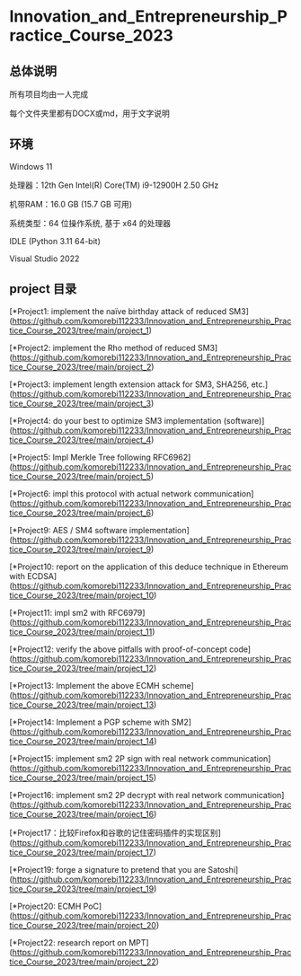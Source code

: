 # Innovation_and_Entrepreneurship_Practice_Course_2023

## 总体说明
所有项目均由一人完成

每个文件夹里都有DOCX或md，用于文字说明
## 环境
Windows 11

处理器：12th Gen Intel(R) Core(TM) i9-12900H   2.50 GHz

机带RAM：16.0 GB (15.7 GB 可用)

系统类型：64 位操作系统, 基于 x64 的处理器

IDLE (Python 3.11 64-bit)         

Visual Studio 2022

## project 目录
[*Project1: implement the naïve birthday attack of reduced SM3]
(https://github.com/komorebi112233/Innovation_and_Entrepreneurship_Practice_Course_2023/tree/main/project_1)

[*Project2: implement the Rho method of reduced SM3]
(https://github.com/komorebi112233/Innovation_and_Entrepreneurship_Practice_Course_2023/tree/main/project_2)

[*Project3: implement length extension attack for SM3, SHA256, etc.]
(https://github.com/komorebi112233/Innovation_and_Entrepreneurship_Practice_Course_2023/tree/main/project_3)

[*Project4: do your best to optimize SM3 implementation (software)]
(https://github.com/komorebi112233/Innovation_and_Entrepreneurship_Practice_Course_2023/tree/main/project_4)

[*Project5: Impl Merkle Tree following RFC6962]
(https://github.com/komorebi112233/Innovation_and_Entrepreneurship_Practice_Course_2023/tree/main/project_5)

[*Project6: impl this protocol with actual network communication]
(https://github.com/komorebi112233/Innovation_and_Entrepreneurship_Practice_Course_2023/tree/main/project_6)

[*Project9: AES / SM4 software implementation]
(https://github.com/komorebi112233/Innovation_and_Entrepreneurship_Practice_Course_2023/tree/main/project_9)

[*Project10: report on the application of this deduce technique in Ethereum with ECDSA]
(https://github.com/komorebi112233/Innovation_and_Entrepreneurship_Practice_Course_2023/tree/main/project_10)

[*Project11: impl sm2 with RFC6979]
(https://github.com/komorebi112233/Innovation_and_Entrepreneurship_Practice_Course_2023/tree/main/project_11)

[*Project12: verify the above pitfalls with proof-of-concept code]
(https://github.com/komorebi112233/Innovation_and_Entrepreneurship_Practice_Course_2023/tree/main/project_12)

[*Project13: Implement the above ECMH scheme]
(https://github.com/komorebi112233/Innovation_and_Entrepreneurship_Practice_Course_2023/tree/main/project_13)

[*Project14: Implement a PGP scheme with SM2]
(https://github.com/komorebi112233/Innovation_and_Entrepreneurship_Practice_Course_2023/tree/main/project_14)

[*Project15: implement sm2 2P sign with real network communication]
(https://github.com/komorebi112233/Innovation_and_Entrepreneurship_Practice_Course_2023/tree/main/project_15)

[*Project16: implement sm2 2P decrypt with real network communication]
(https://github.com/komorebi112233/Innovation_and_Entrepreneurship_Practice_Course_2023/tree/main/project_16)

[*Project17：比较Firefox和谷歌的记住密码插件的实现区别]
(https://github.com/komorebi112233/Innovation_and_Entrepreneurship_Practice_Course_2023/tree/main/project_17)

[*Project19: forge a signature to pretend that you are Satoshi]
(https://github.com/komorebi112233/Innovation_and_Entrepreneurship_Practice_Course_2023/tree/main/project_19)

[*Project20: ECMH PoC]
(https://github.com/komorebi112233/Innovation_and_Entrepreneurship_Practice_Course_2023/tree/main/project_20)

[*Project22: research report on MPT]
(https://github.com/komorebi112233/Innovation_and_Entrepreneurship_Practice_Course_2023/tree/main/project_22)

